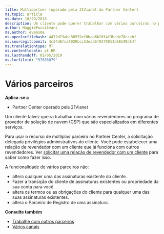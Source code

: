 ```yaml
---
title: Multipartner (operado pela 21Vianet do Partner Center)
ms.topic: article
ms.date: 10/29/2018
description: Um cliente pode querer trabalhar com vários parceiros no programa Provedor de Soluções na Nuvem especializados em serviços diferentes.
author: MaggiePucciEvans
ms.author: evansma
ms.openlocfilehash: 4472d23abc88539ef0baa6b20f4f3bcde78ccebf
ms.sourcegitcommit: 4c34d6fcaf020bcc53eaa5f0379011a56149a14f
ms.translationtype: MT
ms.contentlocale: pt-BR
ms.lasthandoff: 03/05/2019
ms.locfileid: "57586879"
---
```

# <a name="multi-partner"></a>Vários parceiros

**Aplica-se a**

-   Partner Center operado pela 21Vianet


Um cliente talvez queira trabalhar com vários revendedores no programa de provedor de solução de nuvem (CSP) que são especializados em diferentes serviços.

Para usar o recurso de múltiplos parceiro no Partner Center, a solicitação delegada privilégios administrativos do cliente. Você pode estabelecer uma relação de revendedor com um cliente que já funciona com outros revendedores. Ver [solicitar uma relação de revendedor com um cliente](request-a-relationship-with-a-customer.md) para saber como fazer isso.

A funcionalidade de vários parceiros não:

-   altera qualquer uma das assinaturas existente do cliente.
-   Fazer a transição do cliente de assinaturas existentes ou propriedade da sua conta para você.
-   altera os termos ou as obrigações do cliente para qualquer uma das suas assinaturas existentes.
-   altera o Parceiro de Registro de uma assinatura.

**Consulte também**

-   [Trabalhe com outros parceiros](work-with-other-partners.md)
-   [Vários canais](multichannel.md)

 




